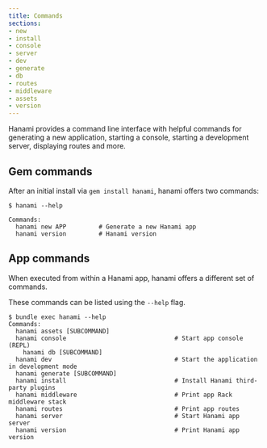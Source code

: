 ```yaml
---
title: Commands
sections:
- new
- install
- console
- server
- dev
- generate
- db
- routes
- middleware
- assets
- version
---
```


Hanami provides a command line interface with helpful commands for generating a new application, starting a console, starting a development server, displaying routes and more.

## Gem commands

After an initial install via `gem install hanami`, hanami offers two commands:

```shell
$ hanami --help

Commands:
  hanami new APP         # Generate a new Hanami app
  hanami version         # Hanami version
```

## App commands

When executed from within a Hanami app, hanami offers a different set of commands.

These commands can be listed using the `--help` flag.

```shell
$ bundle exec hanami --help
Commands:
  hanami assets [SUBCOMMAND]
  hanami console                              # Start app console (REPL)
    hanami db [SUBCOMMAND]
  hanami dev                                  # Start the application in development mode
  hanami generate [SUBCOMMAND]
  hanami install                              # Install Hanami third-party plugins
  hanami middleware                           # Print app Rack middleware stack
  hanami routes                               # Print app routes
  hanami server                               # Start Hanami app server
  hanami version                              # Print Hanami app version
```
